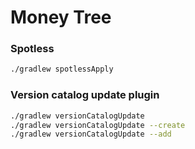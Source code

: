# Money Tree

### Spotless

``` Bash
./gradlew spotlessApply
```

### Version catalog update plugin

``` Bash
./gradlew versionCatalogUpdate
./gradlew versionCatalogUpdate --create
./gradlew versionCatalogUpdate --add
```
